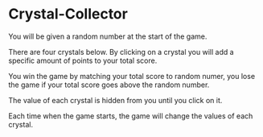 # Crystal-Collector

You will be given a random number at the start of the game. <br>

There are four crystals below. By clicking on a crystal you will add a specific amount of points to your total score.<br>
                        
You win the game by matching your total score to random numer, you lose the game if your total score goes above the random number. <br>
                        
The value of each crystal is hidden from you until you click on it. <br>
                        
Each time when the game starts, the game will change the values of each crystal. <br>

